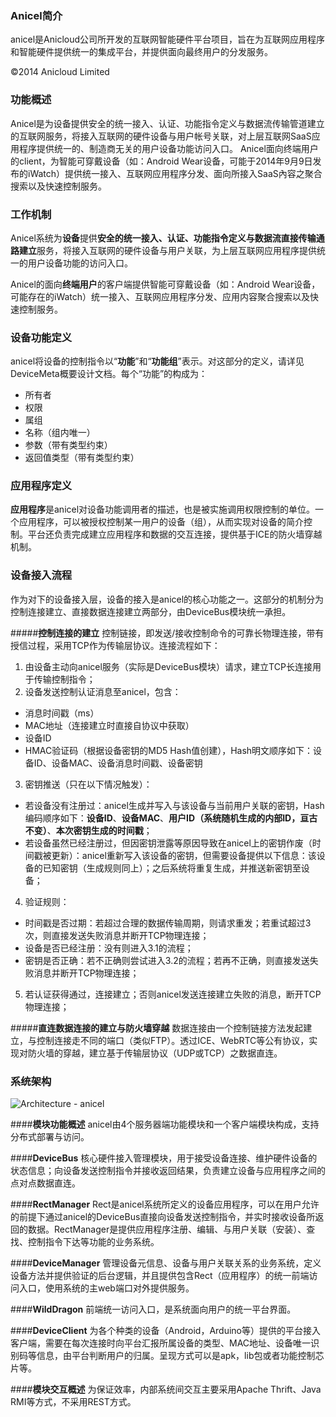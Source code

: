### Anicel简介
anicel是Anicloud公司所开发的互联网智能硬件平台项目，旨在为互联网应用程序和智能硬件提供统一的集成平台，并提供面向最终用户的分发服务。

&copy;2014 Anicloud Limited

### 功能概述
Anicel是为设备提供安全的统一接入、认证、功能指令定义与数据流传输管道建立的互联网服务，将接入互联网的硬件设备与用户帐号关联，对上层互联网SaaS应用程序提供统一的、制造商无关的用户设备功能访问入口。
Anicel面向终端用户的client，为智能可穿戴设备（如：Android Wear设备，可能于2014年9月9日发布的iWatch）提供统一接入、互联网应用程序分发、面向所接入SaaS內容之聚合搜索以及快速控制服务。

### 工作机制
Anicel系统为**设备**提供**安全的统一接入、认证、功能指令定义与数据流直接传输通路建立**服务，将接入互联网的硬件设备与用户关联，为上层互联网应用程序提供统一的用户设备功能的访问入口。

Anicel的面向**终端用户**的客户端提供智能可穿戴设备（如：Android Wear设备，可能存在的iWatch）统一接入、互联网应用程序分发、应用内容聚合搜索以及快速控制服务。

### 设备功能定义
anicel将设备的控制指令以“**功能**”和“**功能组**”表示。对这部分的定义，请详见DeviceMeta概要设计文档。每个“功能”的构成为：

- 所有者
- 权限
- 属组
- 名称（组内唯一）
- 参数（带有类型约束）
- 返回值类型（带有类型约束）

### 应用程序定义
**应用程序**是anicel对设备功能调用者的描述，也是被实施调用权限控制的单位。一个应用程序，可以被授权控制某一用户的设备（组），从而实现对设备的简介控制。平台还负责完成建立应用程序和数据的交互连接，提供基于ICE的防火墙穿越机制。

### 设备接入流程
作为对下的设备接入层，设备的接入是anicel的核心功能之一。这部分的机制分为控制连接建立、直接数据连接建立两部分，由DeviceBus模块统一承担。

#####**控制连接的建立**
控制链接，即发送/接收控制命令的可靠长物理连接，带有授信过程，采用TCP作为传输层协议。连接流程如下：

1. 由设备主动向anicel服务（实际是DeviceBus模块）请求，建立TCP长连接用于传输控制指令；
2. 设备发送控制认证消息至anicel，包含：
  * 消息时间戳（ms）
  * MAC地址（连接建立时直接自协议中获取）
  * 设备ID
  * HMAC验证码（根据设备密钥的MD5 Hash值创建），Hash明文顺序如下：设备ID、设备MAC、设备消息时间戳、设备密钥
3. 密钥推送（只在以下情况触发）：

  * 若设备没有注册过：anicel生成并写入与该设备与当前用户关联的密钥，Hash编码顺序如下：**设备ID**、**设备MAC**、**用户ID（系统随机生成的内部ID，亘古不变）**、**本次密钥生成的时间戳**；
  * 若设备虽然已经注册过，但因密钥泄露等原因导致在anicel上的密钥作废（时间戳被更新）：anicel重新写入该设备的密钥，但需要设备提供以下信息：该设备的已知密钥（生成规则同上）；之后系统将重复生成，并推送新密钥至设备；
4. 验证规则：

  * 时间戳是否过期：若超过合理的数据传输周期，则请求重发；若重试超过3次，则直接发送失败消息并断开TCP物理连接；
  * 设备是否已经注册：没有则进入3.1的流程；
  * 密钥是否正确：若不正确则尝试进入3.2的流程；若再不正确，则直接发送失败消息并断开TCP物理连接；
5. 若认证获得通过，连接建立；否则anicel发送连接建立失败的消息，断开TCP物理连接；

#####**直连数据连接的建立与防火墙穿越**
数据连接由一个控制链接方法发起建立，与控制连接走不同的端口（类似FTP）。透过ICE、WebRTC等公有协议，实现对防火墙的穿越，建立基于传输层协议（UDP或TCP）之数据直连。

### 系统架构
![Architecture - anicel](https://github.com/anicloud/anicel/raw/master/system-design/Architecture-anicel.png)

####**模块功能概述**
anicel由4个服务器端功能模块和一个客户端模块构成，支持分布式部署与访问。

####**DeviceBus**
核心硬件接入管理模块，用于接受设备连接、维护硬件设备的状态信息；向设备发送控制指令并接收返回结果，负责建立设备与应用程序之间的点对点数据直连。

####**RectManager**
Rect是anicel系统所定义的设备应用程序，可以在用户允许的前提下通过anicel的DeviceBus直接向设备发送控制指令，并实时接收设备所返回的数据。RectManager是提供应用程序注册、编辑、与用户关联（安装）、查找、控制指令下达等功能的业务系统。

####**DeviceManager**
管理设备元信息、设备与用户关联关系的业务系统，定义设备方法并提供验证的后台逻辑，并且提供包含Rect（应用程序）的统一前端访问入口，使用系统的主web端口对外提供服务。

####**WildDragon**
前端统一访问入口，是系统面向用户的统一平台界面。

####**DeviceClient**
为各个种类的设备（Android，Arduino等）提供的平台接入客户端，需要在每次连接时向平台汇报所属设备的类型、MAC地址、设备唯一识别码等信息，由平台判断用户的归属。呈现方式可以是apk，lib包或者功能控制芯片等。

####**模块交互概述**
为保证效率，内部系统间交互主要采用Apache Thrift、Java RMI等方式，不采用REST方式。